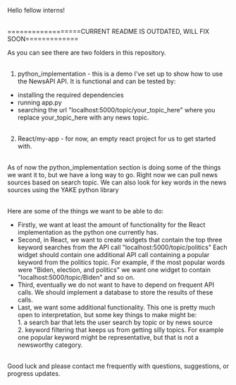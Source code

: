 Hello fellow interns! <br>

<br>==================CURRENT README IS OUTDATED, WILL FIX SOON=============<br>

As you can see there are two folders in this repository. <br> <br>
  1. python_implementation - this is a demo I've set up to show how to use the NewsAPI API. It is functional and can be tested by:<br>
  - installing the required dependencies
  - running app.py
  - searching the url "localhost:5000/topic/your_topic_here" where you replace your_topic_here with any news topic.<br><br>
  2. React/my-app - for now, an empty react project for us to get started with.<br><br>

As of now the python_implementation section is doing some of the things we want it to, but we have a long way to go. 
Right now we can pull news sources based on search topic. We can also look for key words in the news sources using the YAKE python library<br><br>

Here are some of the things we want to be able to do:
  - Firstly, we want at least the amount of functionality for the React implementation as the python one currently has.
  - Second, in React, we want to create widgets that contain the top three keyword searches from the API call "localhost:5000/topic/politics"
        Each widget should contain one additional API call containing a popular keyword from the politics topic.
        For example, if the most popular words were "Biden, election, and politics" we want one widget to contain "localhost:5000/topic/Biden" and so on.
  - Third, eventually we do not want to have to depend on frequent API calls. We should implement a database to store the results of these calls.
  - Last, we want some additional functionality. This one is pretty much open to interpretation, but some key things to make might be:<br>
          1. a search bar that lets the user search by topic or by news source<br>
          2. keyword filtering that keeps us from getting silly topics. For example one popular keyword might be representative, but that is not a newsworthy category.<br><br>

Good luck and please contact me frequently with questions, suggestions, or progress updates. 
